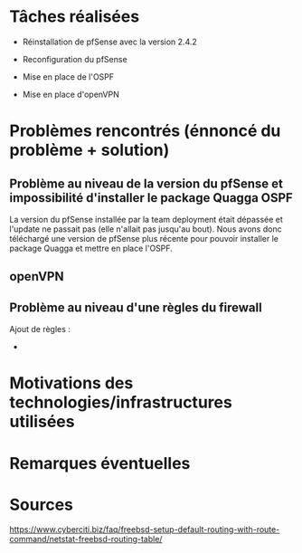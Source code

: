 # Tâches réalisées

* Réinstallation de pfSense avec la version 2.4.2

* Reconfiguration du pfSense
 
* Mise en place de l'OSPF

* Mise en place d'openVPN

# Problèmes rencontrés (énnoncé du problème + solution)

## Problème au niveau de la version du pfSense et impossibilité d'installer le package Quagga OSPF

La version du pfSense installée par la team deployment était dépassée et l'update ne passait pas (elle n'allait pas jusqu'au bout). Nous avons donc téléchargé une version de pfSense plus récente pour pouvoir installer le package Quagga et mettre en place l'OSPF.

## openVPN

## Problème au niveau d'une règles du firewall

Ajout de règles : 

* 

# Motivations des technologies/infrastructures utilisées

# Remarques éventuelles

# Sources

<https://www.cyberciti.biz/faq/freebsd-setup-default-routing-with-route-command/netstat-freebsd-routing-table/>
